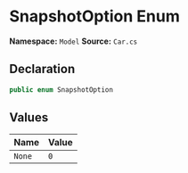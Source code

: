 # SnapshotOption Enum

**Namespace:** `Model`
**Source:** `Car.cs`

## Declaration

```csharp
public enum SnapshotOption
```

## Values

| Name | Value |
|------|-------|
| `None` | `0` |

